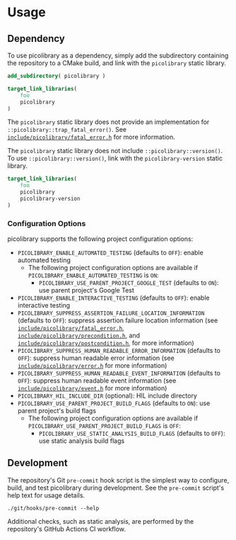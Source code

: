 # Usage

## Dependency
To use picolibrary as a dependency, simply add the subdirectory containing the repository
to a CMake build, and link with the `picolibrary` static library.
```cmake
add_subdirectory( picolibrary )
```
```cmake
target_link_libraries(
    foo
    picolibrary
)
```

The `picolibrary` static library does not provide an implementation for
`::picolibrary::trap_fatal_error()`.
See
[`include/picolibrary/fatal_error.h`](https://github.com/apcountryman/picolibrary/blob/main/include/picolibrary/fatal_error.h)
for more information.

The `picolibrary` static library does not include `::picolibrary::version()`.
To use `::picolibrary::version()`, link with the `picolibrary-version` static library.
```cmake
target_link_libraries(
    foo
    picolibrary
    picolibrary-version
)
```

### Configuration Options
picolibrary supports the following project configuration options:
- `PICOLIBRARY_ENABLE_AUTOMATED_TESTING` (defaults to `OFF`): enable automated testing
    - The following project configuration options are available if
      `PICOLIBRARY_ENABLE_AUTOMATED_TESTING` is `ON`:
        - `PICOLIBRARY_USE_PARENT_PROJECT_GOOGLE_TEST` (defaults to `ON`): use parent
          project's Google Test
- `PICOLIBRARY_ENABLE_INTERACTIVE_TESTING` (defaults to `OFF`): enable interactive testing
- `PICOLIBRARY_SUPPRESS_ASSERTION_FAILURE_LOCATION_INFORMATION` (defaults to `OFF`):
  suppress assertion failure location information (see
  [`include/picolibrary/fatal_error.h`](https://github.com/apcountryman/picolibrary/blob/main/include/picolibrary/fatal_error.h),
  [`include/picolibrary/precondition.h`](https://github.com/apcountryman/picolibrary/blob/main/include/picolibrary/precondition.h),
  and
  [`include/picolibrary/postcondition.h`](https://github.com/apcountryman/picolibrary/blob/main/include/picolibrary/postcondition.h),
  for more information)
- `PICOLIBRARY_SUPPRESS_HUMAN_READABLE_ERROR_INFORMATION` (defaults to `OFF`): suppress
  human readable error information (see
  [`include/picolibrary/error.h`](https://github.com/apcountryman/picolibrary/blob/main/include/picolibrary/error.h)
  for more information)
- `PICOLIBRARY_SUPPRESS_HUMAN_READABLE_EVENT_INFORMATION` (defaults to `OFF`): suppress
  human readable event information (see
  [`include/picolibrary/event.h`](https://github.com/apcountryman/picolibrary/blob/main/include/picolibrary/event.h)
  for more information)
- `PICOLIBRARY_HIL_INCLUDE_DIR` (optional): HIL include directory
- `PICOLIBRARY_USE_PARENT_PROJECT_BUILD_FLAGS` (defaults to `ON`): use parent project's
  build flags
    - The following project configuration options are available if
      `PICOLIBRARY_USE_PARENT_PROJECT_BUILD_FLAGS` is `OFF`:
        - `PICOLIBRARY_USE_STATIC_ANALYSIS_BUILD_FLAGS` (defaults to `OFF`): use static
          analysis build flags

## Development
The repository's Git `pre-commit` hook script is the simplest way to configure, build, and
test picolibrary during development.
See the `pre-commit` script's help text for usage details.
```shell
./git/hooks/pre-commit --help
```

Additional checks, such as static analysis, are performed by the repository's GitHub
Actions CI workflow.
